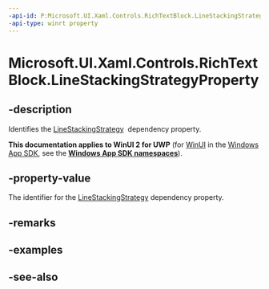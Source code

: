 ```yaml
---
-api-id: P:Microsoft.UI.Xaml.Controls.RichTextBlock.LineStackingStrategyProperty
-api-type: winrt property
---
```


<!-- Property syntax
public Windows.UI.Xaml.DependencyProperty LineStackingStrategyProperty { get; }
-->

# Microsoft.UI.Xaml.Controls.RichTextBlock.LineStackingStrategyProperty

## -description
Identifies the [LineStackingStrategy](richtextblock_linestackingstrategy.md)  dependency property.

**This documentation applies to WinUI 2 for UWP** (for [WinUI](/windows/apps/winui/winui3/) in the [Windows App SDK](/windows/apps/windows-app-sdk/), see the **[Windows App SDK namespaces](/windows/windows-app-sdk/api/winrt/)**).

## -property-value
The identifier for the [LineStackingStrategy](richtextblock_linestackingstrategy.md) dependency property.

## -remarks

## -examples

## -see-also
